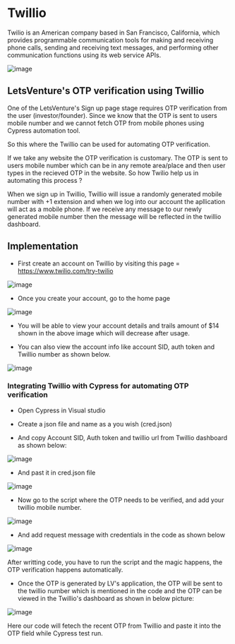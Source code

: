 # Twillio

Twilio is an American company based in San Francisco, California, which provides programmable communication tools for making and receiving phone calls, sending and receiving text messages, and performing other communication functions using its web service APIs.

![image](https://user-images.githubusercontent.com/105641357/193227969-9eadfb89-c571-441a-a472-505ab808b5be.png)


## LetsVenture's OTP verification using Twillio 

One of the LetsVenture's Sign up page stage requires OTP verification from the user (investor/founder). Since we know that the OTP is sent to users mobile number and we cannot fetch OTP from mobile phones using Cypress automation tool.

So this where the Twillio can be used for automating OTP verification.

If we take any website the OTP verification is customary. The OTP is sent to users mobile number which can be in any remote area/place and then user types in the recieved OTP in the website. So how Twilio help us in automating this process ?

When we sign up in Twillio, Twillio will issue a randomly generated mobile number with +1 extension and when we log into our account the apllication will act as a mobile phone. If we receive any message to our newly generated mobile number then the message will be reflected in the twillio dashboard.


## Implementation

- First create an account on Twillio by visiting this page = https://www.twilio.com/try-twilio
 

![image](https://user-images.githubusercontent.com/105641357/193231365-fcedc378-24f8-4169-b933-ed006f78c7f0.png)


- Once you create your account, go to the home page


![image](https://user-images.githubusercontent.com/105641357/193231757-432f0f02-21ee-4945-9d20-ea3ef926b06d.png)



- You will be able to view your account details and trails amount of $14 shown in the above image which will decrease after usage.

- You can also view the account info like account SID, auth token and Twillio number as shown below.


![image](https://user-images.githubusercontent.com/105641357/193232541-a0f8fca4-949e-4cd0-a01a-146b55181148.png)


### Integrating Twillio with Cypress for automating OTP verification

- Open Cypress in Visual studio

- Create a json file and name as a you wish (cred.json)

- And copy Account SID, Auth token and twillio url from Twillio dashboard as shown below:


![image](https://user-images.githubusercontent.com/105641357/193234473-12df05ed-0e4d-4d1f-8541-def646443f6a.png)


- And past it in cred.json file

![image](https://user-images.githubusercontent.com/105641357/193234953-0bf45a3c-a2fc-428e-8ac0-ae4268ff8f4d.png)


- Now go to the script where the OTP needs to be verified, and add your twillio mobile number.

![image](https://user-images.githubusercontent.com/105641357/193235252-f42e7756-7c78-4975-a156-7e62fa6d9d0a.png)


- And add request message with credentials in the code as shown below


![image](https://user-images.githubusercontent.com/105641357/193235654-c76be1f7-af91-49c9-8773-704cefbe69ae.png)


After writting code, you have to run the script and the magic happens, the OTP verification happens automatically.

- Once the OTP is generated by LV's application, the OTP will be sent to the twillio number which is mentioned in the code and the OTP can be viewed in the Twillio's dashboard as shown in below picture:

![image](https://user-images.githubusercontent.com/105641357/193237570-32f33785-3ca9-4364-bd34-d65ef17e5ece.png)


Here our code will fetech the recent OTP from Twillio and paste it into the OTP field while Cypress test run.



